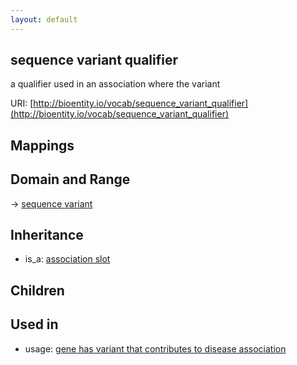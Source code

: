 ```yaml
---
layout: default
---
```


## sequence variant qualifier


a qualifier used in an association where the variant

URI: [http://bioentity.io/vocab/sequence_variant_qualifier](http://bioentity.io/vocab/sequence_variant_qualifier)
## Mappings


## Domain and Range

 -> [sequence variant](SequenceVariant.html)

## Inheritance

 *  is_a: [association slot](association_slot.html)

## Children


## Used in

 *  usage: [gene has variant that contributes to disease association](GeneHasVariantThatContributesToDiseaseAssociation.html)
